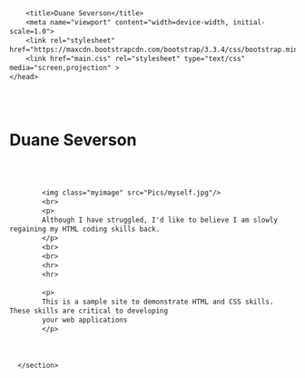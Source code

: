 <html lang="en">
    <head>
        <meta charset="UTF-8">

        <title>Duane Severson</title>
        <meta name="viewport" content="width=device-width, initial-scale=1.0">
        <link rel="stylesheet" href="https://maxcdn.bootstrapcdn.com/bootstrap/3.3.4/css/bootstrap.min.css">
        <link href="main.css" rel="stylesheet" type="text/css" media="screen,projection" >
    </head>
<body>

<div id="background">
</div>

<br>
<br>

<h1>Duane Severson</h1>

<br>
<br>
  <div id="wrapper">
      <section>

            <img class="myimage" src="Pics/myself.jpg"/>
            <br>
            <p>
            Although I have struggled, I'd like to believe I am slowly regaining my HTML coding skills back.
            </p>
            <br>
            <br>
            <hr>
            <hr>

            <p>
            This is a sample site to demonstrate HTML and CSS skills. These skills are critical to developing
            your web applications
            </p>



      </section>
  </div>






</body>
</html>
